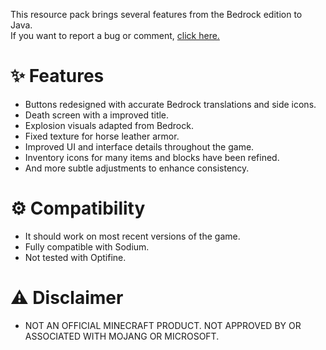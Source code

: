 This resource pack brings several features from the Bedrock edition to Java.  
If you want to report a bug or comment, [click here.](https://www.curseforge.com/)

# ✨ Features
- Buttons redesigned with accurate Bedrock translations and side icons.
- Death screen with a improved title.
- Explosion visuals adapted from Bedrock.
- Fixed texture for horse leather armor.
- Improved UI and interface details throughout the game.
- Inventory icons for many items and blocks have been refined.
- And more subtle adjustments to enhance consistency.

# ⚙️ Compatibility
- It should work on most recent versions of the game.
- Fully compatible with Sodium.
- Not tested with Optifine.

# ⚠️ Disclaimer
- NOT AN OFFICIAL MINECRAFT PRODUCT. NOT APPROVED BY OR ASSOCIATED WITH MOJANG OR MICROSOFT.